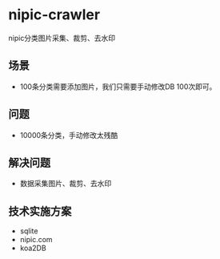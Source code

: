 # nipic-crawler

nipic分类图片采集、裁剪、去水印

## 场景

* 100条分类需要添加图片，我们只需要手动修改DB 100次即可。

## 问题

* 10000条分类，手动修改太残酷

## 解决问题

* 数据采集图片、裁剪、去水印

## 技术实施方案
* sqlite
* nipic.com
* koa2DB